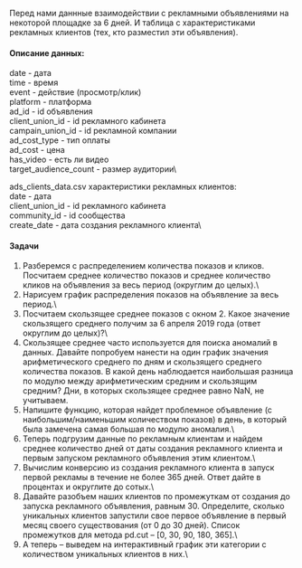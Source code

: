Перед нами даннные взаимодействии с рекламными объявлениями на некоторой площадке за 6 дней.
И таблица с характеристиками рекламных клиентов (тех, кто разместил эти объявления).

#### Описание данных:
date - дата\
time - время\
event - действие (просмотр/клик)\
platform - платформа\
ad_id - id объявления\
client_union_id - id рекламного кабинета\
campain_union_id - id рекламной компании\
ad_cost_type - тип оплаты\
ad_cost - цена\
has_video - есть ли видео\
target_audience_count - размер аудитории\

ads_clients_data.csv характеристики рекламных клиентов:\
date - дата\
client_union_id - id рекламного кабинета\
community_id - id сообщества\
create_date - дата создания рекламного клиента\

#### Задачи
1. Разберемся с распределением количества показов и кликов. Посчитаем среднее количество показов и среднее количество кликов на объявления за весь период (округлим до целых).\
2. Нарисуем график распределения показов на объявление за весь период.\
3. Посчитаем скользящее среднее показов с окном 2. Какое значение скользящего среднего получим за 6 апреля 2019 года (ответ округлим до целых)?\
4. Скользящее среднее часто используется для поиска аномалий в данных. Давайте попробуем нанести на один график значения арифметического среднего по дням и
скользящего среднего количества показов. В какой день наблюдается наибольшая разница по модулю между арифметическим средним и скользящим средним? Дни,  в которых скользящее среднее равно NaN, не учитываем.
5. Напишите функцию, которая найдет проблемное объявление (с наибольшим/наименьшим количеством показов) в день, в который была замечена самая большая по модулю аномалия.\
6. Теперь подгрузим данные по рекламным клиентам и найдем среднее количество дней от даты создания рекламного клиента и первым запуском рекламного объявления этим клиентом.\
7. Вычислим конверсию из создания рекламного клиента в запуск первой рекламы в течение не более 365 дней. Ответ дайте в процентах и округлите до сотых.\
8. Давайте разобъем наших клиентов по промежуткам от создания до запуска рекламного объявления, равным 30. Определите, сколько уникальных клиентов запустили свое первое объявление в первый месяц своего существования (от 0 до 30 дней). Список промежутков для метода pd.cut – [0, 30, 90, 180, 365].\
9. А теперь – выведем на интерактивный график эти категории с количеством уникальных клиентов в них.\
